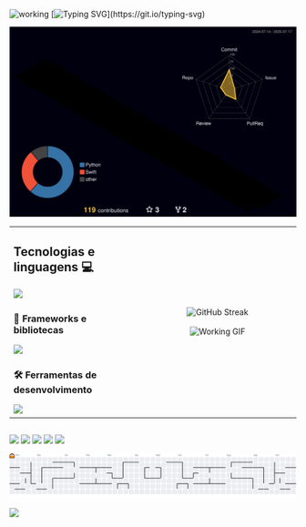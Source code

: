 <img height="50" title="working" src="https://media4.giphy.com/media/PVQFYx3fRdkKDHhis6/giphy.gif"> [![Typing SVG](https://readme-typing-svg.herokuapp.com?font=Fira+code&pause=1000&color=00F732&multiline=true&width=750&height=55&lines=Ol%C3%A1%2C+eu+sou+dev+full+stack%2C+sej%C3%A1+bem+vindo+ao+meu+perfil.;Sempre+me+desafiando+e+aprendendo+algo+novo.)](https://git.io/typing-svg)

![Status](./profile-3d-contrib/profile-night-rainbow.svg)

  
<table width="100%" border="0" cellspacing="0" cellpadding="0">
 <tr>
  <td width="45%" valign="top">
    <h2>Tecnologias e linguagens 💻</h2>
    <a href="https://skillicons.dev">
      <img src="https://skillicons.dev/icons?i=html,css,js,c,cpp,java,docker"/>
    </a>
    <h3>🚀 Frameworks e bibliotecas</h3>
    <a href="https://skillicons.dev">
      <img src="https://skillicons.dev/icons?i=react,nodejs,vite,spring,mysql,postgres"/>
    </a>
    <h3>🛠️ Ferramentas de desenvolvimento</h3>
    <a href="https://skillicons.dev">
      <img src="https://skillicons.dev/icons?i=git,github,figma,vscode,postman"/>
    </a>
  </td>
  <td width="55%" valign="middle" align="center">
    <img src="http://github-readme-streak-stats.herokuapp.com?user=Jhoneshark&theme=dark&hide_border=true&date_format=j%20M%5B%20Y%5D" alt="GitHub Streak">
    <br><br>
    <img height="150" src="https://c.tenor.com/y6HKvDu42NkAAAAi/technologist-desktop.gif" alt="Working GIF">
  </td>
 </tr>
</table>
  
  ##
  
  <div> 

  <a href = "mailto:jhoneshark@protonmail.com"><img src="https://img.shields.io/badge/ProtonMail-8B89CC?style=for-the-badge&logo=protonmail&logoColor=white" target="_blank"></a>
  <a href="https://www.linkedin.com/in/jhonesmichael/" target="_blank"><img src="https://img.shields.io/badge/-LinkedIn-%230077B5?style=for-the-badge&logo=linkedin&logoColor=white" target="_blank"></a> 
    <a href="https://open.spotify.com/playlist/7EbdsAZeYjzz52ciont5oJ?si=d656c4ef396a40c3" target="_blank"><img src="https://img.shields.io/badge/Spotify-1ED760?&style=for-the-badge&logo=spotify&logoColor=white" target="_blank"></a>
    <a href="https://www.binance.com/pt-BR/price/BITCOIN" target="_blank"><img src="https://img.shields.io/badge/Bitcoin-000000?style=for-the-badge&logo=bitcoin&logoColor=white" target="_blank"></a>
    <a href="https://steamcommunity.com/id/jhoneshark" target="_blank"><img src="https://img.shields.io/badge/Steam-000000?style=for-the-badge&logo=steam&logoColor=white" target="_blank"></a>
     
 </div>

 <picture>
  <source media="(prefers-color-scheme: dark)" srcset="https://raw.githubusercontent.com/jhoneshark/jhoneshark/output/pacman-contribution-graph-dark.svg">
  <source media="(prefers-color-scheme: light)" srcset="https://raw.githubusercontent.com/jhoneshark/jhoneshark/output/pacman-contribution-graph.svg">
  <img alt="pacman contribution graph" src="https://raw.githubusercontent.com/jhoneshark/jhoneshark/output/pacman-contribution-graph.svg">
</picture>
  

  
  ![](https://komarev.com/ghpvc/?username=jhoneshark&color=grey)
  
  
